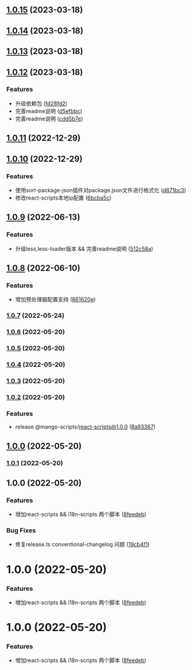 ## [1.0.15](https://github.com/AlbertLin0923/mango-scripts/compare/@mango-scripts/react-scripts@1.0.14...@mango-scripts/react-scripts@1.0.15) (2023-03-18)

## [1.0.14](https://github.com/AlbertLin0923/mango-scripts/compare/@mango-scripts/react-scripts@1.0.13...@mango-scripts/react-scripts@1.0.14) (2023-03-18)

## [1.0.13](https://github.com/AlbertLin0923/mango-scripts/compare/@mango-scripts/react-scripts@1.0.12...@mango-scripts/react-scripts@1.0.13) (2023-03-18)

## [1.0.12](https://github.com/AlbertLin0923/mango-scripts/compare/@mango-scripts/react-scripts@1.0.11...@mango-scripts/react-scripts@1.0.12) (2023-03-18)


### Features

* 升级依赖包 ([fd28fd2](https://github.com/AlbertLin0923/mango-scripts/commit/fd28fd26d3715ab019869f0e552240c1d20bf2b8))
* 完善readme说明 ([d5efbbc](https://github.com/AlbertLin0923/mango-scripts/commit/d5efbbc38cdb98427edd4a2323d79ac80ac0331a))
* 完善readme说明 ([cdd5b7e](https://github.com/AlbertLin0923/mango-scripts/commit/cdd5b7ea2fa1adad5b1bd7ae240fa4f0a56835d7))

## [1.0.11](https://github.com/AlbertLin0923/mango-scripts/compare/@mango-scripts/react-scripts@1.0.10...@mango-scripts/react-scripts@1.0.11) (2022-12-29)

## [1.0.10](https://github.com/AlbertLin0923/mango-scripts/compare/@mango-scripts/react-scripts@1.0.9...@mango-scripts/react-scripts@1.0.10) (2022-12-29)


### Features

* 使用sort-package-json插件对package.json文件进行格式化 ([d871bc3](https://github.com/AlbertLin0923/mango-scripts/commit/d871bc3f77eac29a7551f6ffcea2906989853378))
* 修改react-scripts本地ip配置 ([6bcba5c](https://github.com/AlbertLin0923/mango-scripts/commit/6bcba5ce601e45489d9a518719446082edc70d16))

## [1.0.9](https://github.com/AlbertLin0923/mango-scripts/compare/@mango-scripts/react-scripts@1.0.8...@mango-scripts/react-scripts@1.0.9) (2022-06-13)


### Features

* 升级less,less-loader版本 && 完善readme说明 ([512c58a](https://github.com/AlbertLin0923/mango-scripts/commit/512c58aecb0601eafbb4be826266780b49e41ed9))

## [1.0.8](https://github.com/AlbertLin0923/mango-scripts/compare/@mango-scripts/react-scripts@1.0.7...@mango-scripts/react-scripts@1.0.8) (2022-06-10)


### Features

* 增加预处理器配置支持 ([861620e](https://github.com/AlbertLin0923/mango-scripts/commit/861620e9f901f7fa707d29de4869f9d208b27db9))

### [1.0.7](https://github.com/AlbertLin0923/mango-scripts/compare/@mango-scripts/react-scripts@1.0.6...@mango-scripts/react-scripts@1.0.7) (2022-05-24)

### [1.0.6](https://github.com/AlbertLin0923/mango-scripts/compare/@mango-scripts/react-scripts@1.0.5...@mango-scripts/react-scripts@1.0.6) (2022-05-20)

### [1.0.5](https://github.com/AlbertLin0923/mango-scripts/compare/@mango-scripts/react-scripts@1.0.4...@mango-scripts/react-scripts@1.0.5) (2022-05-20)

### [1.0.4](https://github.com/AlbertLin0923/mango-scripts/compare/@mango-scripts/react-scripts@1.0.3...@mango-scripts/react-scripts@1.0.4) (2022-05-20)

### [1.0.3](https://github.com/AlbertLin0923/mango-scripts/compare/@mango-scripts/react-scripts@1.0.2...@mango-scripts/react-scripts@1.0.3) (2022-05-20)

### [1.0.2](https://github.com/AlbertLin0923/mango-scripts/compare/@mango-scripts/react-scripts@1.0.1...@mango-scripts/react-scripts@1.0.2) (2022-05-20)


### Features

* release @mango-scripts/react-scripts@1.0.0 ([8a93367](https://github.com/AlbertLin0923/mango-scripts/commit/8a93367970e92ef57783163f71aa16628b4146de))

## [1.0.0](https://github.com/AlbertLin0923/mango-scripts/compare/@mango-scripts/react-scripts@1.0.1...@mango-scripts/react-scripts@1.0.0) (2022-05-20)

### [1.0.1](https://github.com/AlbertLin0923/mango-scripts/compare/@mango-scripts/react-scripts@1.0.0...@mango-scripts/react-scripts@1.0.1) (2022-05-20)

## 1.0.0 (2022-05-20)


### Features

* 增加react-scripts && i18n-scripts 两个脚本 ([8feedeb](https://github.com/AlbertLin0923/mango-scripts/commit/8feedeb342c27f08849e89425661727afef1e763))


### Bug Fixes

* 修复release.ts conventional-changelog 问题 ([19cb4f1](https://github.com/AlbertLin0923/mango-scripts/commit/19cb4f1d7ad4bdbfa47056da54169a0f4931bfb8))

# 1.0.0 (2022-05-20)


### Features

* 增加react-scripts && i18n-scripts 两个脚本 ([8feedeb](https://github.com/AlbertLin0923/mango-scripts/commit/8feedeb342c27f08849e89425661727afef1e763))



# 1.0.0 (2022-05-20)


### Features

* 增加react-scripts && i18n-scripts 两个脚本 ([8feedeb](https://github.com/AlbertLin0923/mango-scripts/commit/8feedeb342c27f08849e89425661727afef1e763))



